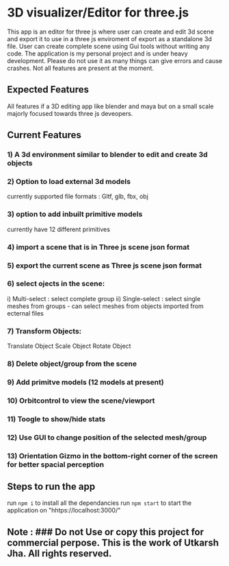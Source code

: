 # 3D visualizer/Editor for three.js

This app is an editor for three js where user can create and edit 3d scene and export it to use in a three js enviroment of export as a standalone 3d file.
User can create complete scene using Gui tools without writing any code. The application is my personal project and is under heavy development. Please do not use it as many things can give errors and cause crashes. Not all features are present at the moment.

## Expected Features

All features if a 3D editing app like blender and maya but on a small scale majorly focused towards three js deveopers.

## Current Features

### 1) A 3d environment similar to blender to edit and create 3d objects

### 2) Option to load external 3d models
   currently supported file formats : Gltf, glb, fbx, obj
   
### 3) option to add inbuilt primitive models
   currently have 12 different primitives
   
### 4) import a scene that is in Three js scene json format

### 5) export the current scene as Three js scene json format

### 6) select ojects in the scene:
   i) Multi-select : select complete group
   ii) Single-select : select single meshes from groups - can select meshes from objects imported from ecternal files
   
### 7) Transform Objects:
   Translate Object
   Scale Object
   Rotate Object
   
### 8) Delete object/group from the scene

### 9) Add primitve models (12 models at present)

### 10) Orbitcontrol to view the scene/viewport

### 11) Toogle to show/hide stats

### 12) Use GUI to change position of the selected mesh/group 

### 13) Orientation Gizmo in the bottom-right corner of the screen for better spacial perception


## Steps to run the app
   run `npm i` to install all the dependancies
   run `npm start` to start the application on "hhtps://localhost:3000/"
   
## Note : ### Do not Use or copy this project for commercial perpose. This is the work of Utkarsh Jha. All rights reserved.
